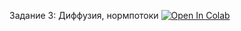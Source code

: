 Задание 3: Диффузия, нормпотоки  [![Open In Colab](https://colab.research.google.com/assets/colab-badge.svg)](https://colab.research.google.com/github/hushchyn-mikhail/gen_models_ai_hse/tree/blob/main/2024/homeworks/hw3/HW3.ipynb)

